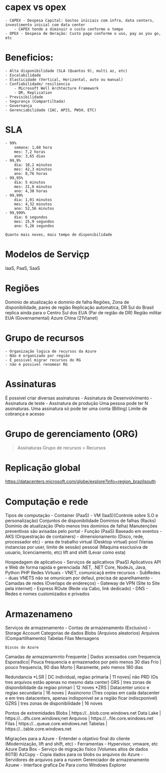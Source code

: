 # capex vs opex
	- CAPEX - Despesa Capital: Gastos iniciais com infra, data centers, investimento inicial com data center
		- CAPEX tende a diminuir o custo conforme o tempo
	- OPEX - Despesa de Oeração: Custo pago conforme o uso, pay as you go, etc

# Beneficios:
	- Alta disponibilidade (SLA (Quantos 9), multi az, etc)
	- Escalabilidade 
	- Elasticidade (Vertical, Horizontal, auto ou manual)
	- Confiabilidade/ resiliencia
		- Microsoft Well Archtecture Framework
		- DR, Replication
	- Previsibilidade
	- Segurança (Compartilhada)
	- Governança
	- Gerenciabilidade (IAC, APIS, PWSH, ETC)
		
# SLA
	- 99%	
		semana: 1,68 hora
		mes: 7,2 horas
		ano: 3,65 dias
	- 99,9%
		dia: 10,2 minutos
		mes: 42,3 minutos
		ano: 8,76 horas
	- 99,95%
		dia: 5 minutos
		mes: 21,6 minutos
		ano: 4,38 horas
	- 99,99%
		dia: 1,01 minutos
		mes: 4,32 minutos
		ano: 52,56 minutos
	- 99,999%
		dia: 6 segundos
		mes: 25,9 segundos
		ano: 5,26 segundos 

	Quanto mais noves, mais tempo de disponibilidade

# Modelos de Serviçp
IaaS, PaaS, SaaS

# Regiões
 Dominio de atualização e dominio de falha 
Regiões, Zona de disponibilidade, pares de região
	Replicação automatica, DR
	Sul do Brasil replica ainda para o Centro Sul dos EUA (Par de região de DR)
	Região militar EUA (Governamental)
	Azure China (21Vianet)

# Grupo de recursos
	- Organização logica de recursos da Azure
	- Não é organizado por região
	- É possivel migrar recursos do RG
	- não é possivel renomear RG

# Assinaturas
 É possivel criar diversas assinaturas
	- Assinatura de Desenvolvimento
	- Assinatura de teste
	- Assinatura de produção
 Uma pessoa pode ter N assinaturas. 
 Uma assinatura só pode ter uma conta (Billing)
	Limite de cobrança e acesso


# Grupo de gerenciamento (ORG)
 > Assinaturas 
   > Grupo de recursos
    > Recursos

# Replicação global
https://datacenters.microsoft.com/globe/explore?info=region_brazilsouth

# Computação e rede
Tipos de computação
	- Container (PaaS)
	- VM (IaaS)(Controle sobre S.O e personalização)
		Conjuntos de disponibilidade
			Dominios de falhas (Racks)
			Dominio de atualização (Pelo menos tres dominios de falha)
			Manutenções preventivas são avisadas pelo portal
	- Função (PaaS)
		Baseado em eventos
	- AKS (Orquestração de containers)
	- dimensionamento (Disco, rede, processador etc)
	- area de trabalho virtual (Desktop virtual)
		pool (Varias instancias por user, limite de sessão)
		pessoal (Maquina esxclusiva de usuario, licenciamento, etc)
 lift and shift (Levar como esta) 
		

Hospedagem de aplicativos
	- Serviços de aplicativos (PaaS)
		Aplicativos API e Web de forma rapida e gerenciada
		.NET, .NET Core, NodeJs, Java, Python PHP
Redes Virtuais
	- VNET, comunicaçã entre recursos
		- SubRedes
	- duas VNETS não se omunicam por defaul, precisa de aparelhamento
	- Camadas de redes (Overlaps de endereços)
	- Gateway de VPN (Site to Site pela internet)
	- Express ROute (Rede via Cabo, link dedicado)
	- DNS
		- Redes e nomes customizados e privados 

# Armazenameno

Serviços de armazenamento
	- Contas de armazenamento (Exclusivo)
	- Storage Account
	Categorias de dados
		Blobs (Arquivos aleatorios)
		Arquivos (Compartilhamento)
		Tabelas
		Filas
		Mensagens

	Discos do Azure
Camadas de armazenamrnto
	Frequente | Dados acessados com frequencia
	Esporadico| Pouca frequencia e armazenados por pelo menos 30 dias
	Frio 	  | pouco frequencia, 90 dias
	Morto	  | Raramente, pelo menos 180 dias

Redundancia
	*LSR | DC individual, regiao primaria | 11 noves| não PRD (Os tres arquivos estão apenas no mesmo data center)
	GRS | tres zonas de disponibilidade da regiao primari | 12 noves
	*ZRS | Datacenter unico e regiao secundaria | 16 noves | Assincrono (Tres copias em cada datacenter e em tres datacenters, apenas indisponivel se a região ficar indiscponivel)
	GZRS | tres zonas de disponibilidade | 16 noves

Pontos de extremidades
 Blobs		| https://...blob.core.windows.net
 Data Lake 	| https://...dfs.core.windows;net
 Arquivos 	| https://...file.core.windows.net
 Filas 		| https://...queue.core.windows.net
 Tabelas	| https://...table.core.windows.net 

Migrações para a Azure
	- Entender o objetivo final do cliente (Modernização, lift and shift, etc)
	- Ferramentas
	- Hypervisor, vmware, etc
 Azure Data Box
	- Serviço de migração fisico (Volumes altos de dados 80TB)
 AzCopy - Copia dados para os blobs ou arquivos do Azure
	- Servidores de arquivos para a nuvem
 Gerenciador de armazenamento Azuew
	- Interface grafica De Para como Windows Explorer
